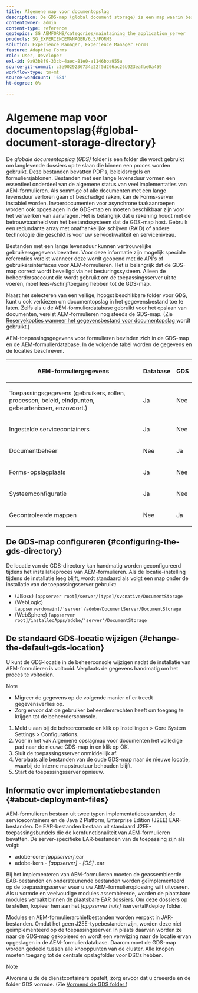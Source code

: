 ```yaml
---
title: Algemene map voor documentopslag
description: De GDS-map (global document storage) is een map waarin bestanden van lange duur worden opgeslagen die in een proces worden gebruikt.
contentOwner: admin
content-type: reference
geptopics: SG_AEMFORMS/categories/maintaining_the_application_server
products: SG_EXPERIENCEMANAGER/6.5/FORMS
solution: Experience Manager, Experience Manager Forms
feature: Adaptive Forms
role: User, Developer
exl-id: 9a93b8f9-33cb-4aec-81e0-a1146bba955a
source-git-commit: c3e9029236734e22f5d266ac26b923eafbe0a459
workflow-type: tm+mt
source-wordcount: '684'
ht-degree: 0%

---
```


# Algemene map voor documentopslag{#global-document-storage-directory}

De *globale documentopslag (GDS)* folder is een folder die wordt gebruikt om langlevende dossiers op te slaan die binnen een proces worden gebruikt. Deze bestanden bevatten PDF&#39;s, beleidsregels en formuliersjablonen. Bestanden met een lange levensduur vormen een essentieel onderdeel van de algemene status van veel implementaties van AEM-formulieren. Als sommige of alle documenten met een lange levensduur verloren gaan of beschadigd raken, kan de Forms-server instabiel worden. Invoerdocumenten voor asynchrone taakaanroepen worden ook opgeslagen in de GDS-map en moeten beschikbaar zijn voor het verwerken van aanvragen. Het is belangrijk dat u rekening houdt met de betrouwbaarheid van het bestandssysteem dat de GDS-map host. Gebruik een redundante array met onafhankelijke schijven (RAID) of andere technologie die geschikt is voor uw servicekwaliteit en serviceniveau.

Bestanden met een lange levensduur kunnen vertrouwelijke gebruikersgegevens bevatten. Voor deze informatie zijn mogelijk speciale referenties vereist wanneer deze wordt geopend met de API&#39;s of gebruikersinterfaces voor AEM-formulieren. Het is belangrijk dat de GDS-map correct wordt beveiligd via het besturingssysteem. Alleen de beheerdersaccount die wordt gebruikt om de toepassingsserver uit te voeren, moet lees-/schrijftoegang hebben tot de GDS-map.

Naast het selecteren van een veilige, hoogst beschikbare folder voor GDS, kunt u ook verkiezen om documentopslag in het gegevensbestand toe te laten. Zelfs als u de AEM-formulierdatabase gebruikt voor het opslaan van documenten, vereist AEM-formulieren nog steeds de GDS-map. (Zie [ Reservekopties wanneer het gegevensbestand voor documentopslag ](/help/forms/using/admin-help/files-back-recover.md#backup-options-when-database-is-used-for-document-storage) wordt gebruikt.)

AEM-toepassingsgegevens voor formulieren bevinden zich in de GDS-map en de AEM-formulierdatabase. In de volgende tabel worden de gegevens en de locaties beschreven.

<table>
 <thead>
  <tr>
   <th><p>AEM-formuliergegevens</p></th>
   <th><p>Database</p></th>
   <th><p>GDS</p></th>
  </tr>
 </thead>
 <tbody>
  <tr>
   <td><p>Toepassingsgegevens (gebruikers, rollen, processen, beleid, eindpunten, gebeurtenissen, enzovoort.)</p></td>
   <td><p>Ja</p></td>
   <td><p>Nee</p></td>
  </tr>
  <tr>
   <td><p>Ingestelde servicecontainers</p></td>
   <td><p>Ja</p></td>
   <td><p>Nee</p></td>
  </tr>
  <tr>
   <td><p>Documentbeheer </p></td>
   <td><p>Nee</p></td>
   <td><p>Ja</p></td>
  </tr>
  <tr>
   <td><p>Forms-opslagplaats</p></td>
   <td><p>Ja</p></td>
   <td><p>Nee</p></td>
  </tr>
  <tr>
   <td><p>Systeemconfiguratie</p></td>
   <td><p>Ja</p></td>
   <td><p>Nee</p></td>
  </tr>
  <tr>
   <td><p>Gecontroleerde mappen</p></td>
   <td><p>Nee</p></td>
   <td><p>Ja</p></td>
  </tr>
 </tbody>
</table>

## De GDS-map configureren {#configuring-the-gds-directory}

De locatie van de GDS-directory kan handmatig worden geconfigureerd tijdens het installatieproces van AEM-formulieren. Als de locatie-instelling tijdens de installatie leeg blijft, wordt standaard als volgt een map onder de installatie van de toepassingsserver gebruikt:

* (JBoss) `[appserver root]/server/[type]/svcnative/DocumentStorage`
* (WebLogic) `[appserverdomain]/'server'/adobe/DocumentServer/DocumentStorage`
* (WebSphere) `[appserver root]/installedApps/adobe/'server'/DocumentStorage`

## De standaard GDS-locatie wijzigen {#change-the-default-gds-location}

U kunt de GDS-locatie in de beheerconsole wijzigen nadat de installatie van AEM-formulieren is voltooid. Verplaats de gegevens handmatig om het proces te voltooien.

>[!NOTE]
>
>* Migreer de gegevens op de volgende manier of er treedt gegevensverlies op.
>* Zorg ervoor dat de gebruiker beheerdersrechten heeft om toegang te krijgen tot de beheerdersconsole.

1. Meld u aan bij de beheerconsole en klik op Instellingen > Core System Settings > Configurations.
1. Voer in het vak Algemene opslagmap voor documenten het volledige pad naar de nieuwe GDS-map in en klik op OK.
1. Sluit de toepassingsserver onmiddellijk af.
1. Verplaats alle bestanden van de oude GDS-map naar de nieuwe locatie, waarbij de interne mapstructuur behouden blijft.
1. Start de toepassingsserver opnieuw.

## Informatie over implementatiebestanden {#about-deployment-files}

AEM-formulieren bestaan uit twee typen implementatiebestanden, de servicecontainers en de Java 2 Platform, Enterprise Edition (J2EE) EAR-bestanden. De EAR-bestanden bestaan uit standaard J2EE-toepassingsbundels die de kernfunctionaliteit van AEM-formulieren bevatten. De server-specifieke EAR-bestanden van de toepassing zijn als volgt:

* adobe-core-*[appserver]*.ear
* adobe-kern - *[appserver]* - *[OS]* .ear

Bij het implementeren van AEM-formulieren moeten de geassembleerde EAB-bestanden en ondersteunende bestanden worden geïmplementeerd op de toepassingsserver waar u uw AEM-formulieroplossing wilt uitvoeren. Als u vormde en veelvoudige modules assembleerde, worden de plaatsbare modules verpakt binnen de plaatsbare EAR dossiers. Om deze dossiers op te stellen, kopieer hen aan het *[appserver huis]* \server\all\deploy folder.

Modules en AEM-formulierarchiefbestanden worden verpakt in JAR-bestanden. Omdat het geen J2EE-typebestanden zijn, worden deze niet geïmplementeerd op de toepassingsserver. In plaats daarvan worden ze naar de GDS-map gekopieerd en wordt een verwijzing naar de locatie ervan opgeslagen in de AEM-formulierdatabase. Daarom moet de GDS-map worden gedeeld tussen alle knooppunten van de cluster. Alle knopen moeten toegang tot de centrale opslagfolder voor DSCs hebben.

>[!NOTE]
>
>Alvorens u de de dienstcontainers opstelt, zorg ervoor dat u creeerde en de folder GDS vormde. (Zie [ Vormend de GDS folder ](global-document-storage-directory.md#configuring-the-gds-directory))
